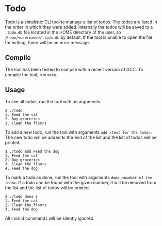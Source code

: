 # Todo

Todo is a simplistic CLI tool to manage a list of todos. The todos are listed in the order in which they were added. Internally the todos will be saved to a `.todo.db` file located in the HOME directory of the user, so `/home/<username>/.todo.db` by default. If the tool is unable to open the file for writing, there will be an error message.

## Compile

The tool has been tested to compile with a recent version of GCC. To compile the tool, run `make`.

## Usage

To see all todos, run the tool with no arguments.

```
$ ./todo
1. Feed the cat
2. Buy groceries
3. Clean the floors
```

To add a new todo, run the tool with arguments `add <text for the todo>`. The new todo will be added to the end of the list and the list of todos will be printed.

```
$ ./todo add Feed the dog
1. Feed the cat
2. Buy groceries
3. Clean the floors
4. Feed the dog
```

To mark a todo as done, run the tool with arguments `done <number of the todo>`. If a todo can be found with the given number, it will be removed from the list and the list of todos will be printed.

```
$ ./todo done 2
1. Feed the cat
2. Clean the floors
3. Feed the dog
```

All invalid commands will be silently ignored.